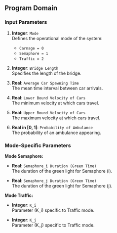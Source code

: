 ## Program Domain

### Input Parameters

1. **Integer**: `Mode`  
   Defines the operational mode of the system:
   - `Carnage = 0`
   - `Semaphore = 1`
   - `Traffic = 2`

2. **Integer**: `Bridge Length`  
   Specifies the length of the bridge.

3. **Real**: `Average Car Spawning Time`  
   The mean time interval between car arrivals.

4. **Real**: `Lower Bound Velocity of Cars`  
   The minimum velocity at which cars travel.

5. **Real**: `Upper Bound Velocity of Cars`  
   The maximum velocity at which cars travel.

6. **Real in [0, 1]**: `Probability of Ambulance`  
   The probability of an ambulance appearing.

### Mode-Specific Parameters

**Mode Semaphore:**

- **Real**: `Semaphore_i Duration (Green Time)`  
  The duration of the green light for Semaphore \(i\).

- **Real**: `Semaphore_j Duration (Green Time)`  
  The duration of the green light for Semaphore \(j\).

**Mode Traffic:**

- **Integer**: `K_i`  
  Parameter \(K_i\) specific to Traffic mode.

- **Integer**: `K_j`  
  Parameter \(K_j\) specific to Traffic mode.
